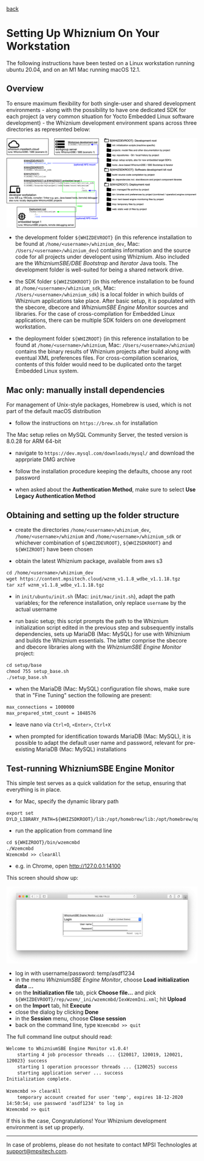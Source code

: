[back](./README.md)

# Setting Up Whiznium On Your Workstation

The following instructions have been tested on a Linux workstation running ubuntu 20.04, and on an M1 Mac running macOS 12.1.

## Overview

To ensure maximum flexibility for both single-user and shared development environments - along with the possibility to have one dedicated SDK for each project (a very common situation for Yocto Embedded Linux software development) - the Whiznium development environment spans across three directories as represented below:

![](setup/folders.png)

- the development folder ``${WHIZDEVROOT}`` (in this reference installation to be found at ``/home/<username>/whiznium_dev``, Mac: ``/Users/<username>/whiznium_dev``) contains information and the source code for all projects under developent using Whiznium. Also included are the _WhizniumSBE/DBE Bootstrap_ and _Iterator_ Java tools. The development folder is well-suited for being a shared network drive.

- the SDK folder ``${WHIZSDKROOT}`` (in this reference installation to be found at ``/home/<username>/whiznium_sdk``, Mac: ``/Users/<username>/whiznium_sdk``) is a local folder in which builds of Whiznium applications take place. After basic setup, it is populated with the sbecore, dbecore and _WhizniumSBE Engine Monitor_ sources and libraries. For the case of cross-compilation for Embedded Linux applications, there can be multiple SDK folders on one development workstation.

- the deployment folder ``${WHIZROOT}`` (in this reference installation to be found at ``/home/<username>/whiznium``, Mac: ``/Users/<username>/whiznium``) contains the binary results of Whiznium projects after build along with eventual XML preferences files. For cross-compilation scenarios, contents of this folder would need to be duplicated onto the target Embedded Linux system.

## Mac only: manually install dependencies

For management of Unix-style packages, Homebrew is used, which is not part of the default macOS distribution

- follow the instructions on ``https://brew.sh`` for installation

The Mac setup relies on MySQL Community Server, the tested version is 8.0.28 for ARM 64-bit

- navigate to ``https://dev.mysql.com/downloads/mysql/`` and download the apprpriate DMG archive

- follow the installation procedure keeping the defaults, choose any root password

-  when asked about the __Authentication Method__, make sure to select __Use Legacy Authentication Method__

## Obtaining and setting up the folder structure

- create the directories ``/home/<username>/whiznium_dev``, ``/home/<username>/whiznium`` and ``/home/<username>/whiznium_sdk`` or whichever combination of ``${WHIZDEVROOT}``, ``${WHIZSDKROOT}`` and ``${WHIZROOT}`` have been chosen

- obtain the latest Whiznium package, available from aws s3
```
cd /home/<username>/whiznium_dev
wget https://content.mpsitech.cloud/wznm_v1.1.8_wdbe_v1.1.18.tgz
tar xzf wznm_v1.1.8_wdbe_v1.1.18.tgz
```

- in ``init/ubuntu/init.sh`` (Mac: ``init/mac/init.sh``), adapt the path variables; for the reference installation, only replace ``username`` by the actual username

- run basic setup; this script prompts the path to the Whiznium initialization script edited in the previous step and subsequently installs dependencies, sets up MariaDB (Mac: MySQL) for use with Whiznium and builds the Whiznium essentials. The latter comprise the sbecore and dbecore libraries along with the _WhizniumSBE Engine Monitor_ project:
```
cd setup/base
chmod 755 setup_base.sh
./setup_base.sh
```

- when the MariaDB (Mac: MySQL) configuration file shows, make sure that in "Fine Tuning" section the following are present:
```
max_connections = 1000000
max_prepared_stmt_count = 1048576
```

- leave nano via ``Ctrl+O``, ``<Enter>``, ``Ctrl+X``

- when prompted for identification towards MariaDB (Mac: MySQL), it is possible to adapt the default user name and password, relevant for pre-existing MariaDB (Mac: MySQL) installations

## Test-running WhizniumSBE Engine Monitor

This simple test serves as a quick validation for the setup, ensuring that everything is in place.

- for Mac, specify the dynamic library path
```
export set DYLD_LIBRARY_PATH=${WHIZSDKROOT}/lib:/opt/homebrew/lib:/opt/homebrew/opt/libmicrohttpd/lib:/opt/homebrew/opt/libxml2/lib:/usr/local/mysql/lib
```

- run the application from command line
```
cd ${WHIZROOT}/bin/wzemcmbd
./Wzemcmbd
Wzemcmbd >> clearAll
```

- e.g. in Chrome, open http://127.0.0.1:14100

This screen should show up:

![](setup/Wzemcmbd.png)

- log in with username/password: temp/asdf1234
- in the menu _WhizniumSBE Engine Monitor_, choose __Load initialization data ...__
- on the __Initialization file__ tab, pick __Choose file...__ and pick ``${WHIZDEVROOT}/rep/wzem/_ini/wzemcmbd/IexWzemIni.xml``; hit __Upload__
- on the __Import__ tab, hit __Execute__
- close the dialog by clicking __Done__
- in the __Session__ menu, choose __Close session__
- back on the command line, type ``Wzemcmbd >> quit``

The full command line output should read:
```
Welcome to WhizniumSBE Engine Monitor v1.0.4!
	starting 4 job processor threads ... {120017, 120019, 120021, 120023} success
	starting 1 operation processor threads ... {120025} success
	starting application server ... success
Initialization complete.

Wzemcmbd >> clearAll
	temporary account created for user 'temp', expires 18-12-2020 14:50:54; use password 'asdf1234' to log in
Wzemcmbd >> quit
```

If this is the case, Congratulations! Your Whiznium development environment is set up properly.

---

In case of problems, please do not hesitate to contact MPSI Technologles at [support@mpsitech.com](mailto:support@mpsitech.com).
